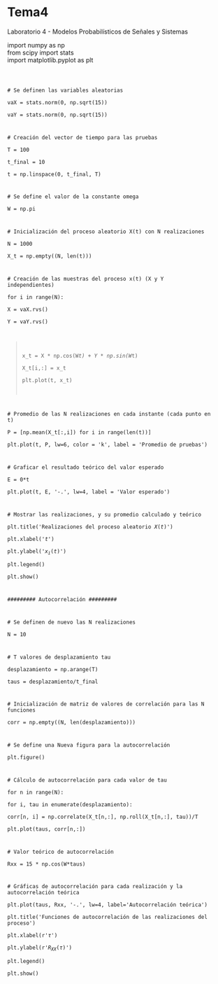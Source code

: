 # Tema4
Laboratorio 4 - Modelos Probabilísticos de Señales y Sistemas

import numpy as np  
from scipy import stats  
import matplotlib.pyplot as plt 

<code>

\# Se definen las variables aleatorias  
vaX = stats.norm(0, np.sqrt(15))   
vaY = stats.norm(0, np.sqrt(15))  

\# Creación del vector de tiempo para las pruebas  
T = 100  			
t_final = 10      	
t = np.linspace(0, t_final, T)    

\# Se define el valor de la constante omega    
W = np.pi   

\# Inicialización del proceso aleatorio X(t) con N realizaciones    
N = 1000  
X_t = np.empty((N, len(t)))  

\# Creación de las muestras del proceso x(t) (X y Y independientes)  
for i in range(N):  
X = vaX.rvs()  
Y = vaY.rvs()  
>x_t = X * np.cos(W*t) + Y * np.sin(W*t)  
>X_t[i,:] = x_t  
>plt.plot(t, x_t)   

\# Promedio de las N realizaciones en cada instante (cada punto en t)     
P = [np.mean(X_t[:,i]) for i in range(len(t))]  
plt.plot(t, P, lw=6, color = 'k', label = 'Promedio de pruebas')  

\# Graficar el resultado teórico del valor esperado  
E = 0*t  
plt.plot(t, E, '-.', lw=4, label = 'Valor esperado')  

\# Mostrar las realizaciones, y su promedio calculado y teórico  
plt.title('Realizaciones del proceso aleatorio $X(t)$')  
plt.xlabel('$t$')  
plt.ylabel('$x_i(t)$')  
plt.legend()  
plt.show()  

######### Autocorrelación #########  

\# Se definen de nuevo las N realizaciones  
N = 10  

\# T valores de desplazamiento tau  
desplazamiento = np.arange(T)  
taus = desplazamiento/t_final  

\# Inicialización de matriz de valores de correlación para las N funciones  
corr = np.empty((N, len(desplazamiento)))  

\# Se define una Nueva figura para la autocorrelación  
plt.figure()  

\# Cálculo de autocorrelación para cada valor de tau  
for n in range(N):  
	for i, tau in enumerate(desplazamiento):  
		corr[n, i] = np.correlate(X_t[n,:], np.roll(X_t[n,:], tau))/T  
	plt.plot(taus, corr[n,:])  

\# Valor teórico de autocorrelación  
Rxx = 15 * np.cos(W*taus)  

\# Gráficas de autocorrelación para cada realización y la autocorrelación teórica  
plt.plot(taus, Rxx, '-.', lw=4, label='Autocorrelación teórica')  
plt.title('Funciones de autocorrelación de las realizaciones del proceso')  
plt.xlabel(r'$\tau$')  
plt.ylabel(r'$R_{XX}(\tau)$')  
plt.legend()  
plt.show()  
